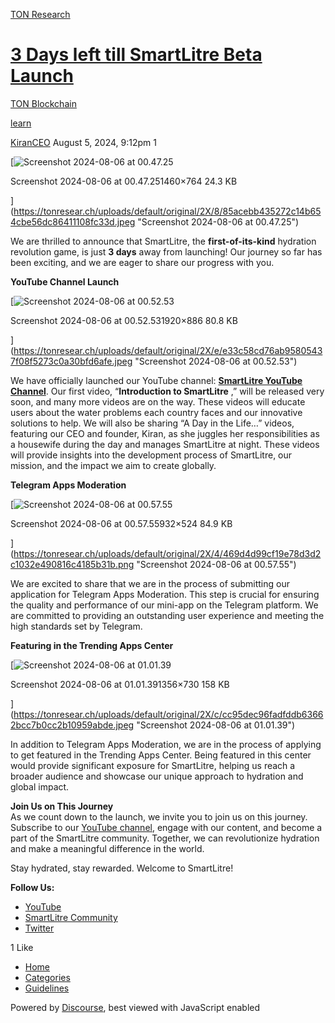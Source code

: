 [TON Research](/)

# [3 Days left till SmartLitre Beta Launch](/t/3-days-left-till-smartlitre-beta-launch/29873)

[TON Blockchain](/c/ton-blockchain/17) 

[learn](https://tonresear.ch/tag/learn)

    

[KiranCEO](https://tonresear.ch/u/KiranCEO)   August 5, 2024, 9:12pm  1

[![Screenshot 2024-08-06 at 00.47.25](https://tonresear.ch/uploads/default/optimized/2X/8/85acebb435272c14b654cbe56dc86411108fc33d_2_690x361.jpeg)

Screenshot 2024-08-06 at 00.47.251460×764 24.3 KB

](https://tonresear.ch/uploads/default/original/2X/8/85acebb435272c14b654cbe56dc86411108fc33d.jpeg "Screenshot 2024-08-06 at 00.47.25")

  
We are thrilled to announce that SmartLitre, the **first-of-its-kind** hydration revolution game, is just **3 days** away from launching! Our journey so far has been exciting, and we are eager to share our progress with you.

**YouTube Channel Launch**  

[![Screenshot 2024-08-06 at 00.52.53](https://tonresear.ch/uploads/default/optimized/2X/e/e33c58cd76ab95805437f08f5273c0a30bfd6afe_2_690x318.jpeg)

Screenshot 2024-08-06 at 00.52.531920×886 80.8 KB

](https://tonresear.ch/uploads/default/original/2X/e/e33c58cd76ab95805437f08f5273c0a30bfd6afe.jpeg "Screenshot 2024-08-06 at 00.52.53")

  
We have officially launched our YouTube channel: [**SmartLitre YouTube Channel**](https://youtube.com/@smartlitre?feature=shared). Our first video, “**Introduction to SmartLitre** ,” will be released very soon, and many more videos are on the way. These videos will educate users about the water problems each country faces and our innovative solutions to help. We will also be sharing “A Day in the Life…” videos, featuring our CEO and founder, Kiran, as she juggles her responsibilities as a housewife during the day and manages SmartLitre at night. These videos will provide insights into the development process of SmartLitre, our mission, and the impact we aim to create globally.

**Telegram Apps Moderation**  

[![Screenshot 2024-08-06 at 00.57.55](https://tonresear.ch/uploads/default/optimized/2X/4/469d4d99cf19e78d3d2c1032e490816c4185b31b_2_690x387.png)

Screenshot 2024-08-06 at 00.57.55932×524 84.9 KB

](https://tonresear.ch/uploads/default/original/2X/4/469d4d99cf19e78d3d2c1032e490816c4185b31b.png "Screenshot 2024-08-06 at 00.57.55")

  
We are excited to share that we are in the process of submitting our application for Telegram Apps Moderation. This step is crucial for ensuring the quality and performance of our mini-app on the Telegram platform. We are committed to providing an outstanding user experience and meeting the high standards set by Telegram.

**Featuring in the Trending Apps Center**  

[![Screenshot 2024-08-06 at 01.01.39](https://tonresear.ch/uploads/default/optimized/2X/c/cc95dec96fadfddb63662bcc7b0cc2b10959abde_2_690x371.jpeg)

Screenshot 2024-08-06 at 01.01.391356×730 158 KB

](https://tonresear.ch/uploads/default/original/2X/c/cc95dec96fadfddb63662bcc7b0cc2b10959abde.jpeg "Screenshot 2024-08-06 at 01.01.39")

  
In addition to Telegram Apps Moderation, we are in the process of applying to get featured in the Trending Apps Center. Being featured in this center would provide significant exposure for SmartLitre, helping us reach a broader audience and showcase our unique approach to hydration and global impact.

**Join Us on This Journey**  
As we count down to the launch, we invite you to join us on this journey. Subscribe to our [YouTube channel](https://youtube.com/@smartlitre?feature=shared), engage with our content, and become a part of the SmartLitre community. Together, we can revolutionize hydration and make a meaningful difference in the world.

Stay hydrated, stay rewarded. Welcome to SmartLitre!

**Follow Us:**

*   [YouTube](https://youtube.com/@smartlitre?feature=shared)
*   [SmartLitre Community](https://t.me/smartlitrecommunity)
*   [Twitter](https://medium.com/@smartlitre/countdown-to-smartlitre-beta-launch-f5c9c8e249d6#)

  1 Like

*   [Home](/)
*   [Categories](/categories)
*   [Guidelines](/guidelines)

Powered by [Discourse](https://www.discourse.org), best viewed with JavaScript enabled